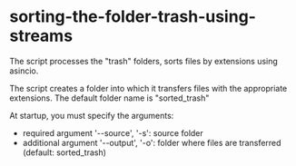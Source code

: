 # sorting-the-folder-trash-using-streams
<p>The script processes the "trash" folders, sorts files by extensions using asincio.</p>
<p>The script creates a folder into which it transfers files with the appropriate extensions. The default folder name is "sorted_trash"</p>
<p>At startup, you must specify the arguments:</p>
<ul>
<li>required argument '--source', '-s': source folder</li>
<li>additional argument '--output', '-o': folder where files are transferred (default: sorted_trash)</li>
</ul>
